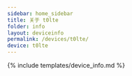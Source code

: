```yaml
---
sidebar: home_sidebar
title: 关于 t0lte
folder: info
layout: deviceinfo
permalink: /devices/t0lte/
device: t0lte
---
```

{% include templates/device_info.md %}
